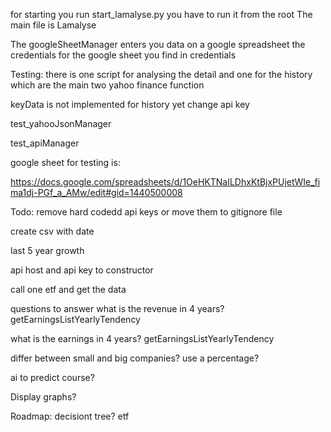 for starting you run start_lamalyse.py
you have to run it from the root
The main file is Lamalyse

The googleSheetManager enters you data on a google spreadsheet
the credentials for the google sheet you find in credentials


Testing:
there is one script for analysing the detail and one for the history which are the main two yahoo finance function


keyData is not implemented for history yet
change api key

test_yahooJsonManager

test_apiManager


google sheet for testing is:

https://docs.google.com/spreadsheets/d/1OeHKTNaILDhxKtBjxPUjetWIe_fima1dj-PGf_a_AMw/edit#gid=1440500008


Todo:
remove hard codedd api keys or move them to gitignore file  

create csv with date

last 5 year growth  

api host and api key to constructor

call one etf and get the data



questions to answer
what is the revenue in 4 years?
getEarningsListYearlyTendency

what is the earnings in 4 years?
getEarningsListYearlyTendency

differ between small and big companies? use a percentage?


ai to predict course?


Display graphs?

Roadmap:
decisiont tree? 
etf  
